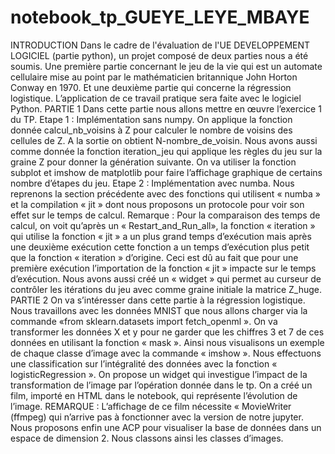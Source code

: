 # notebook_tp_GUEYE_LEYE_MBAYE
INTRODUCTION
Dans le cadre  de l'évaluation de l'UE DEVELOPPEMENT LOGICIEL (partie python), un projet  composé de deux parties nous a été soumis. Une première partie concernant le jeu de la vie qui est un automate cellulaire mise au point par le  mathématicien britannique John Horton Conway en  1970. Et une deuxième partie qui concerne la régression logistique.
L’application de ce travail pratique sera faite avec le logiciel Python.
PARTIE 1
Dans cette partie nous allons mettre en  œuvre l’exercice 1 du TP.
Etape 1 : Implémentation sans numpy.
On applique la fonction donnée calcul_nb_voisins à Z pour calculer le nombre de voisins des cellules de Z. A la sortie on obtient N-nombre_de_voisin.
Nous avons aussi comme donnée la fonction  iteration_jeu qui applique les règles du  jeu sur la graine Z pour donner la génération suivante. On va utiliser la fonction subplot et imshow de matplotlib pour faire l’affichage  graphique de certains  nombre d’étapes du jeu.
Etape 2 : Implémentation avec  numba.
Nous reprenons la section précédente avec des fonctions qui utilisent « numba » et la compilation « jit » dont nous proposons un protocole pour voir son effet sur le temps de calcul.
Remarque : Pour la comparaison des temps de calcul, on voit qu’après un « Restart_and_Run_all», la fonction « iteration » qui utilise la fonction « jit » a un plus grand temps d’exécution mais après une deuxième exécution cette fonction a un temps  d’exécution plus petit que  la fonction « iteration » d’origine. Ceci est dû  au fait que pour une première exécution l’importation de la fonction « jit » impacte sur le  temps d’exécution.
Nous avons aussi  créé un « widget » qui permet au curseur de contrôler les itérations du jeu avec comme graine initiale la matrice Z_huge.
PARTIE 2
On va s’intéresser dans cette partie à la régression logistique.
Nous travaillons avec les  données MNIST que nous allons charger via la commande «from sklearn.datasets import fetch_openml ».
On va transformer les données X et y pour ne garder que les chiffres 3 et 7 de ces données en utilisant la fonction « mask ». Ainsi nous visualisons un exemple de chaque classe d’image avec la commande « imshow ».
Nous effectuons une classification sur l’intégralité des données avec la fonction « logisticRegression ». 
On propose un widget qui investigue l’impact de  la transformation de  l’image  par l’opération donnée dans le tp.
On a créé un film,  importé en HTML dans le notebook, qui représente l’évolution de l’image.
REMARQUE : L’affichage de ce film nécessite « MovieWriter (ffmpeg) qui n’arrive pas à fonctionner avec la version de notre  jupyter. 
Nous proposons enfin une ACP pour visualiser  la base de  données dans un espace de dimension 2. Nous classons ainsi les classes d’images.
